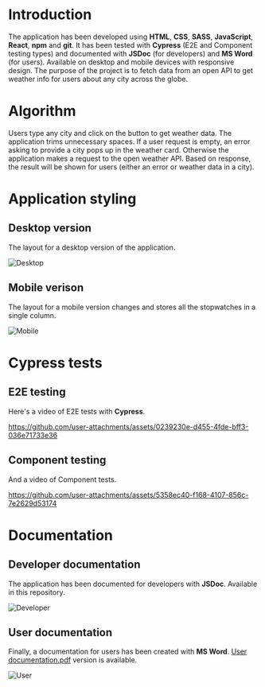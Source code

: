 # Introduction
The application has been developed using **HTML**, **CSS**, **SASS**, **JavaScript**, **React**, **npm** and **git**. It has been tested with **Cypress** (E2E and Component testing types) and documented with **JSDoc** (for developers) and **MS Word** (for users). Available on desktop and mobile devices with responsive design.
The purpose of the project is to fetch data from an open API to get weather info for users about any city across the globe.
# Algorithm
Users type any city and click on the button to get weather data. The application trims unnecessary spaces. If a user request is empty, an error asking to provide a city pops up in the weather card. Otherwise the application makes a request to the open weather API. Based on response, the result will be shown for users (either an error or weather data in a city).
# Application styling
## Desktop version
The layout for a desktop version of the application.

![Desktop](https://github.com/user-attachments/assets/fc93bff3-7cae-4e3f-8cbb-bcd0d36e6017)
## Mobile verison
The layout for a mobile version changes and stores all the stopwatches in a single column.

![Mobile](https://github.com/user-attachments/assets/664a17a5-abaa-47b5-9c0d-643e5e3b2378)
# Cypress tests
## E2E testing
Here's a video of E2E tests with **Cypress**.



https://github.com/user-attachments/assets/0239230e-d455-4fde-bff3-036e71733e36
## Component testing
And a video of Component tests.

https://github.com/user-attachments/assets/5358ec40-f168-4107-856c-7e2629d53174
# Documentation
## Developer documentation
The application has been documented for developers with **JSDoc**. Available in this repository.

![Developer](https://github.com/user-attachments/assets/9030dae3-1771-46e6-94d3-03f402fb3a6a)
## User documentation
Finally, a documentation for users has been created with **MS Word**. [User documentation.pdf](https://github.com/user-attachments/files/16990299/User.documentation.pdf) version is available.

![User](https://github.com/user-attachments/assets/848c7491-8a9b-419b-bdc2-de3f06ef074a)
